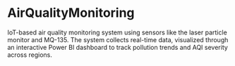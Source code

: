# AirQualityMonitoring
IoT-based air quality monitoring system using sensors like the laser particle monitor and MQ-135. The system collects real-time data, visualized through an interactive Power BI dashboard to track pollution trends and AQI severity across regions.
